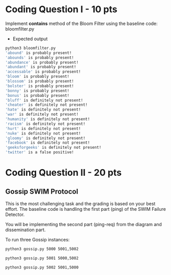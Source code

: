 # Coding Question I - 10 pts
Implement __contains__ method of the Bloom Filter using the baseline code: bloomfilter.py

- Expected output

```sh
python3 bloomfilter.py
'abound' is probably present!
'abounds' is probably present!
'abundance' is probably present!
'abundant' is probably present!
'accessable' is probably present!
'bloom' is probably present!
'blossom' is probably present!
'bolster' is probably present!
'bonny' is probably present!
'bonus' is probably present!
'bluff' is definitely not present!
'cheater' is definitely not present!
'hate' is definitely not present!
'war' is definitely not present!
'humanity' is definitely not present!
'racism' is definitely not present!
'hurt' is definitely not present!
'nuke' is definitely not present!
'gloomy' is definitely not present!
'facebook' is definitely not present!
'geeksforgeeks' is definitely not present!
'twitter' is a false positive!
```

# Coding Question II - 20 pts
## Gossip SWIM Protocol

This is the most challenging task and the grading is based on your best effort. The baseline code is handling the first part (ping) of the SWIM Failure Detector.

You will be implementing the second part (ping-req) from the diagram and dissemination part.

To run three Gossip instances:

```sh
python3 gossip.py 5000 5001,5002
```

```sh
python3 gossip.py 5001 5000,5002
```

```sh
python3 gossip.py 5002 5001,5000
```

